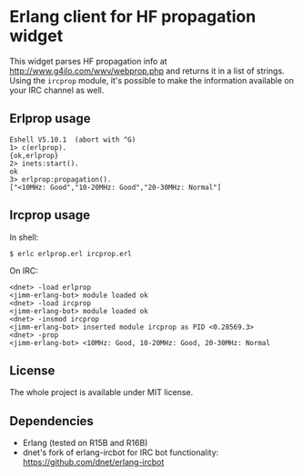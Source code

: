 Erlang client for HF propagation widget
=======================================

This widget parses HF propagation info at http://www.g4ilo.com/wwv/webprop.php
and returns it in a list of strings. Using the `ircprop` module, it's possible
to make the information available on your IRC channel as well.

Erlprop usage
-------------

	Eshell V5.10.1  (abort with ^G)
	1> c(erlprop).
	{ok,erlprop}
	2> inets:start().
	ok
	3> erlprop:propagation().
	["<10MHz: Good","10-20MHz: Good","20-30MHz: Normal"]

Ircprop usage
-------------

In shell:

	$ erlc erlprop.erl ircprop.erl

On IRC:

	<dnet> -load erlprop
	<jimm-erlang-bot> module loaded ok
	<dnet> -load ircprop
	<jimm-erlang-bot> module loaded ok
	<dnet> -insmod ircprop
	<jimm-erlang-bot> inserted module ircprop as PID <0.28569.3>
	<dnet> -prop
	<jimm-erlang-bot> <10MHz: Good, 10-20MHz: Good, 20-30MHz: Normal

License
-------

The whole project is available under MIT license.

Dependencies
------------

 - Erlang (tested on R15B and R16B)
 - dnet's fork of erlang-ircbot for IRC bot functionality: https://github.com/dnet/erlang-ircbot
